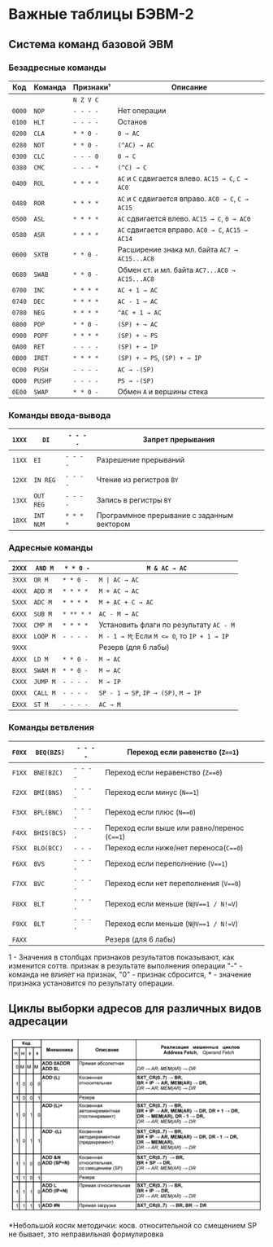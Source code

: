 # Важные таблицы БЭВМ-2

## Система команд базовой ЭВМ

### Безадресные команды

| Код    | Команда | Признаки¹ | Описание                                            |
| ------ | ------- | --------- | --------------------------------------------------- |
|        |         | `N Z V C` |                                                     |
| `0000` | `NOP`   | `- - - -` | Нет операции                                        |
| `0100` | `HLT`   | `- - - -` | Останов                                             |
| `0200` | `CLA`   | `* * 0 -` | `0 → AC`                                            |
| `0280` | `NOT`   | `* * 0 -` | `(^AC) → AC`                                        |
| `0300` | `CLC`   | `- - - 0` | `0 → C`                                             |
| `0380` | `CMC`   | `- - - *` | `(^C) → C`                                          |
| `0400` | `ROL`   | `* * * *` | `AC` и `C` сдвигается влево. `AC15 → C`, `C → AC0`  |
| `0480` | `ROR`   | `* * * *` | `AC` и `C` сдвигается вправо. `AC0 → C`, `C → AC15` |
| `0500` | `ASL`   | `* * * *` | `AC` сдвигается влево. `AC15 → C`, `0 → AC0`        |
| `0580` | `ASR`   | `* * * *` | `AC` сдвигается вправо. `AC0 → C`, `AC15 → AC14`    |
| `0600` | `SXTB`  | `* * 0 -` | Расширение знака мл. байта `AC7 → AC15...AC8`       |
| `0680` | `SWAB`  | `* * 0 -` | Обмен ст. и мл. байта `AC7...AC0 → AC15...AC8`      |
| `0700` | `INC`   | `* * * *` | `AC + 1 → AC`                                       |
| `0740` | `DEC`   | `* * * *` | `AC - 1 → AC`                                       |
| `0780` | `NEG`   | `* * * *` | `^AC + 1 → AC`                                      |
| `0800` | `POP`   | `* * 0 -` | `(SP) + → AC`                                       |
| `0900` | `POPF`  | `* * * *` | `(SP) + → PS`                                       |
| `0A00` | `RET`   | `- - - -` | `(SP) + → IP`                                       |
| `0B00` | `IRET`  | `* * * *` | `(SP) + → PS`, `(SP) + → IP`                        |
| `0C00` | `PUSH`  | `- - - -` | `AC → -(SP)`                                        |
| `0D00` | `PUSHF` | `- - - -` | `PS → -(SP)`                                        |
| `0E00` | `SWAP`  | `* * 0 -` | Обмен `A` и вершины стека                           |
### Команды ввода-вывода

| `1XXX` | `DI`      | `- - - -` | Запрет прерывания                          |
| ------ | --------- | --------- | ------------------------------------------ |
| `11XX` | `EI`      | `- - - -` | Разрешение прерываний                      |
| `12XX` | `IN REG`  | `- - - -` | Чтение из регистров `BY`                   |
| `13XX` | `OUT REG` | `- - - -` | Запись в регистры `BY`                     |
| `18XX` | `INT NUM` | `* * * *` | Программное прерывание с заданным вектором |
### Адресные команды

| `2XXX` | `AND M`  | `* * 0 -`  | `M & AC → AC`                                |
| ------ | -------- | ---------- | -------------------------------------------- |
| `3XXX` | `OR M`   | `* * 0 -`  | `M \| AC → AC`                               |
| `4XXX` | `ADD M`  | `* * * *`  | `M + AC → AC`                                |
| `5XXX` | `ADC M`  | `* * * *`  | `M + AC + C → AC`                            |
| `6XXX` | `SUB M`  | `* ** * *` | `AC - M → AC`                                |
| `7XXX` | `CMP M`  | `* * * *`  | Установить флаги по результату `AC - M`      |
| `8XXX` | `LOOP M` | `- - - -`  | `M - 1 → M`; Если `M <= 0`, то `IP + 1 → IP` |
| `9XXX` |          |            | Резерв (для 6 лабы)                          |
| `AXXX` | `LD M`   | `* * 0 -`  | `M → AC`                                     |
| `BXXX` | `SWAM M` | `* * 0 -`  | `M ↔ AC`                                     |
| `CXXX` | `JUMP M` | `- - - -`  | `M → IP`                                     |
| `DXXX` | `CALL M` | `- - - -`  | `SP - 1 → SP`, `IP → (SP)`, `M → IP`         |
| `EXXX` | `ST M`   | `- - - -`  | `AC → M`                                     |
### Команды ветвления

| `F0XX` | `BEQ(BZS)`  | `- - - -` | Переход если равенство (`Z==1`)              |
| ------ | ----------- | --------- | -------------------------------------------- |
| `F1XX` | `BNE(BZC)`  | `- - - -` | Переход если неравенство (`Z==0`)            |
| `F2XX` | `BMI(BNS)`  | `- - - -` | Переход если минус (`N==1`)                  |
| `F3XX` | `BPL(BNC)`  | `- - - -` | Переход если плюс (`N==0`)                   |
| `F4XX` | `BHIS(BCS)` | `- - - -` | Переход если выше или равно/перенос (`C==1`) |
| `F5XX` | `BLO(BCC)`  | `- - -`   | Переход если ниже/нет переноса(`C==0`)       |
| `F6XX` | `BVS`       | `- - - -` | Переход если переполнение (`V==1`)           |
| `F7XX` | `BVC`       | `- - - -` | Переход если нет переполнения (`V==0`)       |
| `F8XX` | `BLT`       | `- - - -` | Переход если меньше (`N@V==1 / N!=V`)        |
| `F9XX` | `BLT`       | `- - - -` | Переход если меньше (`N@V==1 / N!=V`)        |
| `FAXX` |             |           | Резерв (для 6 лабы)                          |
1 - Значения в столбцах признаков результатов показывают, как изменится соттв. признак в результате выполнения операции "-" - команда не влияет на признак, "0" - признак сбросится, * - значение признака установится по результату операции.

## Циклы выборки адресов для различных видов адресации

![](img/Pasted%20image%2020250310210535.png)

*Небольшой косяк методички: косв. относительной со смещением SP не бывает, это неправильная формулировка